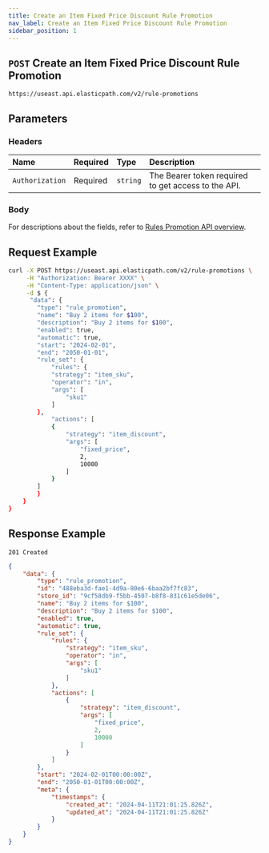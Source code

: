 ```yaml
---
title: Create an Item Fixed Price Discount Rule Promotion
nav_label: Create an Item Fixed Price Discount Rule Promotion
sidebar_position: 1
---
```


## `POST` Create an Item Fixed Price Discount Rule Promotion

```http
https://useast.api.elasticpath.com/v2/rule-promotions
```

## Parameters

### Headers

| Name            | Required | Type     | Description                          |
|:----------------|:---------|:---------|:-------------------------------------|
| `Authorization` | Required | `string` | The Bearer token required to get access to the API. |

### Body

For descriptions about the fields, refer to [Rules Promotion API overview](/docs/commerce-cloud/rule-promotions/rule-promotions-api/rule-promotions-api-overview).

## Request Example

```bash
curl -X POST https://useast.api.elasticpath.com/v2/rule-promotions \
     -H "Authorization: Bearer XXXX" \
     -H "Content-Type: application/json" \
     -d $ {
      "data": {
        "type": "rule_promotion",
        "name": "Buy 2 items for $100",
        "description": "Buy 2 items for $100",
        "enabled": true,
        "automatic": true,
        "start": "2024-02-01",
        "end": "2050-01-01",
        "rule_set": {
            "rules": {
            "strategy": "item_sku",
            "operator": "in",
            "args": [
                "sku1"
            ]
        },
            "actions": [
            {
                "strategy": "item_discount",
                "args": [
                    "fixed_price",
                    2,
                    10000
                ]
            }
        ] 
        }
    }
}
```

## Response Example

`201 Created`

```json
{
    "data": {
        "type": "rule_promotion",
        "id": "488eba3d-fae1-4d9a-80e6-6baa2bf7fc83",
        "store_id": "9cf58db9-f5bb-4507-b8f8-831c61e5de06",
        "name": "Buy 2 items for $100",
        "description": "Buy 2 items for $100",
        "enabled": true,
        "automatic": true,
        "rule_set": {
            "rules": {
                "strategy": "item_sku",
                "operator": "in",
                "args": [
                    "sku1"
                ]
            },
            "actions": [
                {
                    "strategy": "item_discount",
                    "args": [
                        "fixed_price",
                        2,
                        10000
                    ]
                }
            ]
        },
        "start": "2024-02-01T00:00:00Z",
        "end": "2050-01-01T00:00:00Z",
        "meta": {
            "timestamps": {
                "created_at": "2024-04-11T21:01:25.826Z",
                "updated_at": "2024-04-11T21:01:25.826Z"
            }
        }
    }
}
```



